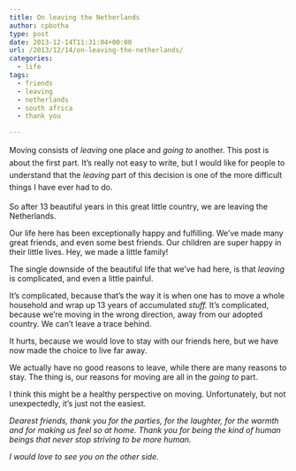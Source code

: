 ```yaml
---
title: On leaving the Netherlands
author: cpbotha
type: post
date: 2013-12-14T11:31:04+00:00
url: /2013/12/14/on-leaving-the-netherlands/
categories:
  - life
tags:
  - friends
  - leaving
  - netherlands
  - south africa
  - thank you

---
```

<span style="line-height: 1.6;">Moving consists of </span><em style="line-height: 1.6;">leaving</em> <span style="line-height: 1.6;">one place and </span><em style="line-height: 1.6;">going to</em> <span style="line-height: 1.6;">another. This post is about the first part. It’s really not easy to write, but I would like for people to understand that the </span><em style="line-height: 1.6;">leaving</em> <span style="line-height: 1.6;">part of this decision is one of the more difficult things I have ever had to do.</span>

So after 13 beautiful years in this great little country, we are leaving the Netherlands.

Our life here has been exceptionally happy and fulfilling. We’ve made many great friends, and even some best friends. Our children are super happy in their little lives. Hey, we made a little family!

The single downside of the beautiful life that we’ve had here, is that _leaving_ is complicated, and even a little painful.

It’s complicated, because that’s the way it is when one has to move a whole household and wrap up 13 years of accumulated _stuff._ It’s complicated, because we’re moving in the wrong direction, away from our adopted country. We can’t leave a trace behind.

It hurts, because we would love to stay with our friends here, but we have now made the choice to live far away.

We actually have no good reasons to leave, while there are many reasons to stay. The thing is, our reasons for moving are all in the _going to_ part.

I think this might be a healthy perspective on moving. Unfortunately, but not unexpectedly, it’s just not the easiest.

_Dearest friends, thank you for the parties, for the laughter, for the warmth and for making us feel so at home. Thank you for being the kind of human beings that never stop striving to be more human._

_I would love to see you on the other side._
